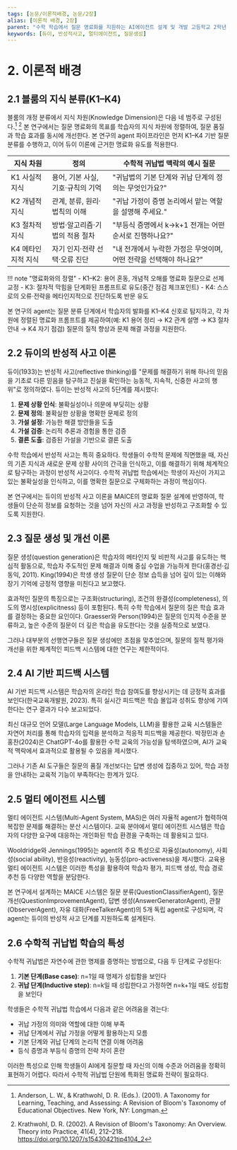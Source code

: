 ```yaml
---
tags: [논문/이론적배경, 논문/2장]
alias: [이론적 배경, 2장]
parent: "수학 학습에서 질문 명료화를 지원하는 AI에이전트 설계 및 개발 고등학교 2학년 수학적 귀납법 단원 중심으로"
keywords: [듀이, 반성적사고, 멀티에이전트, 질문생성]
---
```


# 2. 이론적 배경

## 2.1 블룸의 지식 분류(K1–K4)

블룸의 개정 분류에서 지식 차원(Knowledge Dimension)은 다음 네 범주로 구성된다.[^anderson2001] [^krathwohl2002] 본 연구에서는 질문 명료화의 목표를 학습자의 지식 차원에 정렬하여, 질문 품질과 학습 효과를 동시에 개선한다. 본 연구의 agent 파이프라인은 먼저 K1–K4 기반 질문 분류를 수행하고, 이어 듀이 이론에 근거한 명료화 유도를 적용한다.

| 지식 차원 | 정의 | 수학적 귀납법 맥락의 예시 질문 |
| --- | --- | --- |
| K1 사실적 지식 | 용어, 기본 사실, 기호·규칙의 기억 | "귀납법의 기본 단계와 귀납 단계의 정의는 무엇인가요?" |
| K2 개념적 지식 | 관계, 분류, 원리·법칙의 이해 | "귀납 가정이 증명 논리에서 맡는 역할을 설명해 주세요." |
| K3 절차적 지식 | 방법·알고리즘·기법의 적용 절차 | "부등식 증명에서 k→k+1 전개는 어떤 순서로 진행하나요?" |
| K4 메타인지적 지식 | 자기 인지·전략 선택·오류 진단 | "내 전개에서 누락한 가정은 무엇이며, 어떤 전략을 선택해야 하나요?" |

!!! note "명료화와의 정렬"
    - K1–K2: 용어 혼동, 개념적 오해를 명료화 질문으로 선제 교정
    - K3: 절차적 막힘을 단계화된 프롬프트로 유도(중간 점검 체크포인트)
    - K4: 스스로의 오류·전략을 메타인지적으로 진단하도록 반문 유도

본 연구의 agent는 질문 분류 단계에서 학습자의 발화를 K1–K4 신호로 탐지하고, 각 차원에 정렬된 명료화 프롬프트를 제공하여(예: K1 용어 정리 → K2 관계 설명 → K3 절차 안내 → K4 자기 점검) 질문의 질적 향상과 문제 해결 과정을 지원한다.

[^anderson2001]: Anderson, L. W., & Krathwohl, D. R. (Eds.). (2001). A Taxonomy for Learning, Teaching, and Assessing: A Revision of Bloom's Taxonomy of Educational Objectives. New York, NY: Longman.

[^krathwohl2002]: Krathwohl, D. R. (2002). A Revision of Bloom's Taxonomy: An Overview. Theory into Practice, 41(4), 212–218. https://doi.org/10.1207/s15430421tip4104_2

## 2.2 듀이의 반성적 사고 이론

듀이(1933)는 반성적 사고(reflective thinking)를 "문제를 해결하기 위해 하나의 믿음을 기초로 다른 믿음을 탐구하고 진실을 확인하는 능동적, 지속적, 신중한 사고의 행위"로 정의하였다. 듀이는 반성적 사고의 5단계를 제시했다:

1. **문제 상황 인식**: 불확실성이나 의문에 부딪히는 상황
2. **문제 정의**: 불확실한 상황을 명확한 문제로 정의
3. **가설 설정**: 가능한 해결 방안들을 도출
4. **가설 검증**: 논리적 추론과 경험을 통한 검증
5. **결론 도출**: 검증된 가설을 기반으로 결론 도출

수학 학습에서 반성적 사고는 특히 중요하다. 학생들이 수학적 문제에 직면했을 때, 자신의 기존 지식과 새로운 문제 상황 사이의 간극을 인식하고, 이를 해결하기 위해 체계적으로 탐구하는 과정이 반성적 사고이다. 수학적 귀납법 학습에서는 학생이 자신이 가지고 있는 불확실성을 인식하고, 이를 명확한 질문으로 구체화하는 과정이 핵심이다.

본 연구에서는 듀이의 반성적 사고 이론을 MAICE의 명료화 질문 설계에 반영하여, 학생들이 단순히 정보를 요청하는 것을 넘어 자신의 사고 과정을 반성하고 구조화할 수 있도록 지원한다.

## 2.3 질문 생성 및 개선 이론

질문 생성(question generation)은 학습자의 메타인지 및 비판적 사고를 유도하는 핵심적 활동으로, 학습자 주도적인 문제 해결과 이해 중심 수업을 가능하게 한다(홍경선·김동익, 2011). King(1994)은 학생 생성 질문이 단순 정보 습득을 넘어 깊이 있는 이해와 장기 기억에 긍정적 영향을 미친다고 보고했다.

효과적인 질문의 특징으로는 구조화(structuring), 조건의 완결성(completeness), 의도의 명시성(explicitness) 등이 포함된다. 특히 수학 학습에서 질문의 질은 학습 효과를 결정하는 중요한 요인이다. Graesser와 Person(1994)은 질문의 인지적 수준을 분류하고, 높은 수준의 질문이 더 깊은 학습을 유도한다는 것을 실증적으로 보였다.

그러나 대부분의 선행연구들은 질문 생성에만 초점을 맞추었으며, 질문의 질적 평가와 개선을 위한 체계적인 피드백 시스템에 대한 연구는 제한적이다.

## 2.4 AI 기반 피드백 시스템

AI 기반 피드백 시스템은 학습자의 온라인 학습 참여도를 향상시키는 데 긍정적 효과를 보인다(한국교육개발원, 2023). 특히 실시간 피드백은 학습 몰입과 성취도 향상에 기여한다는 연구 결과가 다수 보고되었다.

최신 대규모 언어 모델(Large Language Models, LLM)을 활용한 교육 시스템들은 자연어 처리를 통해 학습자의 입력을 분석하고 적응적 피드백을 제공한다. 박정민과 손홍찬(2024)은 ChatGPT-4o를 활용한 수학 교육의 가능성을 탐색하였으며, AI가 교육적 맥락에서 효과적으로 활용될 수 있음을 제시했다.

그러나 기존 AI 도구들은 질문의 품질 개선보다는 답변 생성에 집중하고 있어, 학습 과정을 안내하는 교육적 기능이 부족하다는 한계가 있다.

## 2.5 멀티 에이전트 시스템

멀티 에이전트 시스템(Multi-Agent System, MAS)은 여러 자율적 agent가 협력하여 복잡한 문제를 해결하는 분산 시스템이다. 교육 분야에서 멀티 에이전트 시스템은 학습자의 다양한 요구에 대응하는 개인화된 학습 환경을 구축하는 데 활용되고 있다.

Wooldridge와 Jennings(1995)는 agent의 주요 특성으로 자율성(autonomy), 사회성(social ability), 반응성(reactivity), 능동성(pro-activeness)을 제시했다. 교육용 멀티 에이전트 시스템은 이러한 특성을 활용하여 학습자 평가, 피드백 생성, 학습 경로 추천 등 다양한 역할을 분담한다.

본 연구에서 설계하는 MAICE 시스템은 질문 분류(QuestionClassifierAgent), 질문 개선(QuestionImprovementAgent), 답변 생성(AnswerGeneratorAgent), 관찰(ObserverAgent), 자유 대화(FreeTalkerAgent)의 5개 독립 agent로 구성되며, 각 agent는 듀이의 반성적 사고 단계를 지원하도록 설계된다.

## 2.6 수학적 귀납법 학습의 특성

수학적 귀납법은 자연수에 관한 명제를 증명하는 방법으로, 다음 두 단계로 구성된다:
1. **기본 단계(Base case)**: n=1일 때 명제가 성립함을 보인다
2. **귀납 단계(Inductive step)**: n=k일 때 성립한다고 가정하면 n=k+1일 때도 성립함을 보인다

학생들은 수학적 귀납법 학습에서 다음과 같은 어려움을 겪는다:
- 귀납 가정의 의미와 역할에 대한 이해 부족
- 귀납 단계에서 귀납 가정을 어떻게 활용하는지 모름
- 기본 단계와 귀납 단계의 논리적 연결 이해 어려움
- 등식 증명과 부등식 증명의 전략 차이 혼란

이러한 특성으로 인해 학생들이 AI에게 질문할 때 자신의 이해 수준과 어려움을 정확히 표현하기 어렵다. 따라서 수학적 귀납법 단원에 특화된 명료화 전략이 필요하다.

